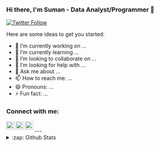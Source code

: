 ### Hi there, I'm Suman - Data Analyst/Programmer 👋

[![Twitter Follow](https://img.shields.io/twitter/follow/sumanrajsharma?color=1DA1F2&logo=twitter&style=for-the-badge)](https://twitter.com/intent/follow?original_referer=https%3A%2F%2Fgithub.com%2sumanrajsharma&screen_name=sumanrajsharma)

Here are some ideas to get you started:

- 🔭 I’m currently working on ...
- 🌱 I’m currently learning ...
- 👯 I’m looking to collaborate on ...
- 🤔 I’m looking for help with ...
- 💬 Ask me about ...
- 📫 How to reach me: ...
- 😄 Pronouns: ...
- ⚡ Fun fact: ...

### Connect with me:

[<img align="left" alt="sumanrajsharma | Twitter" width="22px" src="https://cdn.jsdelivr.net/npm/simple-icons@v3/icons/twitter.svg" />][twitter]
[<img align="left" alt="sumanrajsharma | LinkedIn" width="22px" src="https://cdn.jsdelivr.net/npm/simple-icons@v3/icons/linkedin.svg" />][linkedin]
[<img align="left" alt="sumanrajsharma | Instagram" width="22px" src="https://cdn.jsdelivr.net/npm/simple-icons@v3/icons/instagram.svg" />][instagram]

<br/>
---
<details>
  <summary>:zap: Github Stats</summary>

  <img align="left" alt="codeSTACKr's Github Stats" src="https://github-readme-stats-theta-six.vercel.app/api?username=sumanrajsharma&show_icons=true&hide_border=true" />
</details>

[twitter]: https://twitter.com/sumanrajsharma
[instagram]: https://instagram.com/sumanrajsharma
[linkedin]: https://linkedin.com/in/sumanrajsharma
